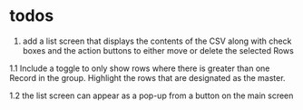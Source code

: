 # todos 

1. add a list screen that displays the contents of the CSV along with check boxes and the action buttons to either move or delete the selected Rows
   
1.1 Include a toggle to only show rows where there is greater than one Record in the group. Highlight the rows that are designated as the master. 

1.2 the list screen can appear as a pop-up from a button on the main screen
